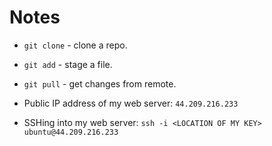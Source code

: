 # Notes
- `git clone` - clone a repo.
- `git add` - stage a file.
- `git pull` - get changes from remote.

- Public IP address of my web server: `44.209.216.233`
- SSHing into my web server: `ssh -i <LOCATION OF MY KEY> ubuntu@44.209.216.233`